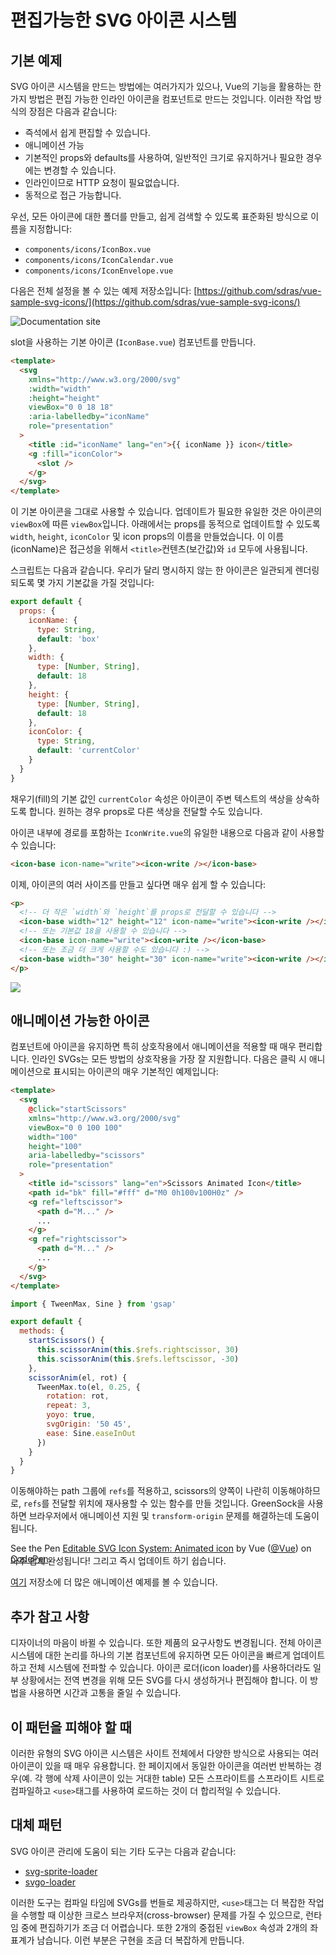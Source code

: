 # 편집가능한 SVG 아이콘 시스템

## 기본 예제

SVG 아이콘 시스템을 만드는 방법에는 여러가지가 있으나, Vue의 기능을 활용하는 한가지 방법은 편집 가능한 인라인 아이콘을 컴포넌트로 만드는 것입니다. 이러한 작업 방식의 장점은 다음과 같습니다:

- 즉석에서 쉽게 편집할 수 있습니다.
- 애니메이션 가능
- 기본적인 props와 defaults를 사용하여, 일반적인 크기로 유지하거나 필요한 경우에는 변경할 수 있습니다.
- 인라인이므로 HTTP 요청이 필요없습니다.
- 동적으로 접근 가능합니다.

우선, 모든 아이콘에 대한 폴더를 만들고, 쉽게 검색할 수 있도록 표준화된 방식으로 이름을 지정합니다:

- `components/icons/IconBox.vue`
- `components/icons/IconCalendar.vue`
- `components/icons/IconEnvelope.vue`

다음은 전체 설정을 볼 수 있는 예제 저장소입니다: [https://github.com/sdras/vue-sample-svg-icons/](https://github.com/sdras/vue-sample-svg-icons/)

![Documentation site](https://s3-us-west-2.amazonaws.com/s.cdpn.io/28963/screendocs.jpg)

slot을 사용하는 기본 아이콘 (`IconBase.vue`) 컴포넌트를 만듭니다.

```html
<template>
  <svg
    xmlns="http://www.w3.org/2000/svg"
    :width="width"
    :height="height"
    viewBox="0 0 18 18"
    :aria-labelledby="iconName"
    role="presentation"
  >
    <title :id="iconName" lang="en">{{ iconName }} icon</title>
    <g :fill="iconColor">
      <slot />
    </g>
  </svg>
</template>
```

이 기본 아이콘을 그대로 사용할 수 있습니다. 업데이트가 필요한 유일한 것은 아이콘의 `viewBox`에 따른 `viewBox`입니다. 아래에서는 props를 동적으로 업데이트할 수 있도록 `width`, `height`, `iconColor` 및 icon props의 이름을 만들었습니다. 이 이름(iconName)은 접근성을 위해서 `<title>`컨텐츠(보간값)와 `id` 모두에 사용됩니다.

스크립트는 다음과 같습니다. 우리가 달리 명시하지 않는 한 아이콘은 일관되게 렌더링되도록 몇 가지 기본값을 가질 것입니다:

```js
export default {
  props: {
    iconName: {
      type: String,
      default: 'box'
    },
    width: {
      type: [Number, String],
      default: 18
    },
    height: {
      type: [Number, String],
      default: 18
    },
    iconColor: {
      type: String,
      default: 'currentColor'
    }
  }
}
```

채우기(fill)의 기본 값인 `currentColor` 속성은 아이콘이 주변 텍스트의 색상을 상속하도록 합니다. 원하는 경우 props로 다른 색상을 전달할 수도 있습니다.

아이콘 내부에 경로를 포함하는 `IconWrite.vue`의 유일한 내용으로 다음과 같이 사용할 수 있습니다:

```html
<icon-base icon-name="write"><icon-write /></icon-base>
```

이제, 아이콘의 여러 사이즈를 만들고 싶다면 매우 쉽게 할 수 있습니다:

```html
<p>
  <!-- 더 작은 `width`와 `height`를 props로 전달할 수 있습니다 -->
  <icon-base width="12" height="12" icon-name="write"><icon-write /></icon-base>
  <!-- 또는 기본값 18을 사용할 수 있습니다 -->
  <icon-base icon-name="write"><icon-write /></icon-base>
  <!-- 또는 조금 더 크게 사용할 수도 있습니다 :) -->
  <icon-base width="30" height="30" icon-name="write"><icon-write /></icon-base>
</p>
```

 <img src="https://s3-us-west-2.amazonaws.com/s.cdpn.io/28963/Screen%20Shot%202018-01-01%20at%204.51.40%20PM.png" class="">

## 애니메이션 가능한 아이콘

컴포넌트에 아이콘을 유지하면 특히 상호작용에서 애니메이션을 적용할 때 매우 편리합니다. 인라인 SVGs는 모든 방법의 상호작용을 가장 잘 지원합니다. 다음은 클릭 시 애니메이션으로 표시되는 아이콘의 매우 기본적인 예제입니다:

```html
<template>
  <svg
    @click="startScissors"
    xmlns="http://www.w3.org/2000/svg"
    viewBox="0 0 100 100"
    width="100"
    height="100"
    aria-labelledby="scissors"
    role="presentation"
  >
    <title id="scissors" lang="en">Scissors Animated Icon</title>
    <path id="bk" fill="#fff" d="M0 0h100v100H0z" />
    <g ref="leftscissor">
      <path d="M..." />
      ...
    </g>
    <g ref="rightscissor">
      <path d="M..." />
      ...
    </g>
  </svg>
</template>
```

```js
import { TweenMax, Sine } from 'gsap'

export default {
  methods: {
    startScissors() {
      this.scissorAnim(this.$refs.rightscissor, 30)
      this.scissorAnim(this.$refs.leftscissor, -30)
    },
    scissorAnim(el, rot) {
      TweenMax.to(el, 0.25, {
        rotation: rot,
        repeat: 3,
        yoyo: true,
        svgOrigin: '50 45',
        ease: Sine.easeInOut
      })
    }
  }
}
```

이동해야하는 path 그룹에 `refs`를 적용하고, scissors의 양쪽이 나란히 이동해야하므로, `refs`를 전달할 위치에 재사용할 수 있는 함수를 만들 것입니다. GreenSock을 사용하면 브라우저에서 애니메이션 지원 및 `transform-origin` 문제를 해결하는데 도움이 됩니다.

<p data-height="300" data-theme-id="0" data-slug-hash="dJRpgY" data-default-tab="result" data-user="Vue" data-embed-version="2" data-pen-title="Editable SVG Icon System: Animated icon" class="codepen">See the Pen <a href="https://codepen.io/team/Vue/pen/dJRpgY/">Editable SVG Icon System: Animated icon</a> by Vue (<a href="https://codepen.io/Vue">@Vue</a>) on <a href="https://codepen.io">CodePen</a>.</p>
<script async="" src="https://production-assets.codepen.io/assets/embed/ei.js"></script>

<p style="margin-top:-30px">아주 쉽게 완성됩니다! 그리고 즉시 업데이트 하기 쉽습니다.</p>

[여기](https://github.com/sdras/vue-sample-svg-icons/) 저장소에 더 많은 애니메이션 예제를 볼 수 있습니다.

## 추가 참고 사항

디자이너의 마음이 바뀔 수 있습니다. 또한 제품의 요구사항도 변경됩니다. 전체 아이콘 시스템에 대한 논리를 하나의 기본 컴포넌트에 유지하면 모든 아이콘을 빠르게 업데이트하고 전체 시스템에 전파할 수 있습니다. 아이콘 로더(icon loader)를 사용하더라도 일부 상황에서는 전역 변경을 위해 모든 SVG를 다시 생성하거나 편집해야 합니다. 이 방법을 사용하면 시간과 고통을 줄일 수 있습니다.

## 이 패턴을 피해야 할 때

이러한 유형의 SVG 아이콘 시스템은 사이트 전체에서 다양한 방식으로 사용되는 여러 아이콘이 있을 때 매우 유용합니다. 한 페이지에서 동일한 아이콘을 여러번 반복하는 경우(예. 각 행에 삭제 사이콘이 있는 거대한 table) 모든 스프라이트를 스프라이트 시트로 컴파일하고 `<use>`태그를 사용하여 로드하는 것이 더 합리적일 수 있습니다.

## 대체 패턴

SVG 아이콘 관리에 도움이 되는 기타 도구는 다음과 같습니다:

- [svg-sprite-loader](https://github.com/kisenka/svg-sprite-loader)
- [svgo-loader](https://github.com/rpominov/svgo-loader)

이러한 도구는 컴파일 타임에 SVGs를 번들로 제공하지만, `<use>`태그는 더 복잡한 작업을 수행할 때 이상한 크로스 브라우저(cross-browser) 문제를 가질 수 있으므로, 런타임 중에 편집하기가 조금 더 어렵습니다. 또한 2개의 중접된 `viewBox` 속성과 2개의 좌표계가 남습니다. 이런 부분은 구현을 조금 더 복잡하게 만듭니다.
